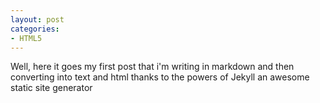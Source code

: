 ```yaml
---
layout: post
categories:
- HTML5
---
```

Well, here it goes my first post that i'm writing in markdown and then 
converting into text and html thanks to the powers of Jekyll an awesome static site generator